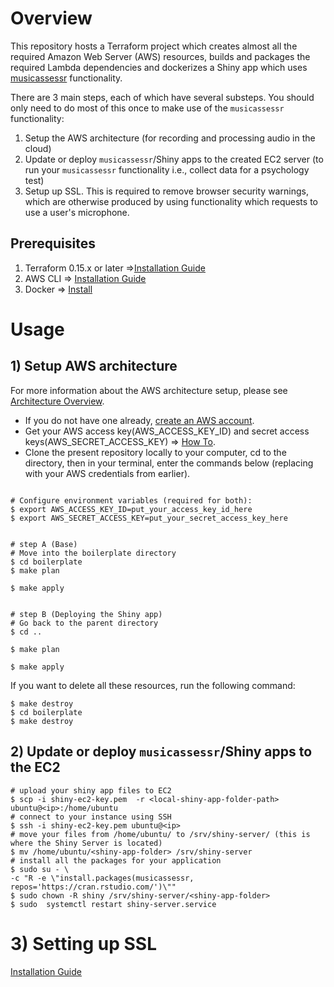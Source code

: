 # Overview 

This repository hosts a Terraform project which creates almost all the required Amazon Web Server (AWS) resources, builds and packages the required Lambda dependencies and dockerizes a Shiny app which uses [musicassessr](https://github.com/syntheso/musicassessr) functionality.

There are 3 main steps, each of which have several substeps. You should only need to do most of this once to make use of the `musicassessr` functionality:

1) Setup the AWS architecture (for recording and processing audio in the cloud)
2) Update or deploy `musicassessr`/Shiny apps to the created EC2 server (to run your `musicassessr` functionality i.e., collect data for a psychology test)
3) Setup up SSL. This is required to remove browser security warnings, which are otherwise produced by using functionality which requests to use a user's microphone.


## Prerequisites
1. Terraform 0.15.x or later =>[Installation Guide](https://www.terraform.io/downloads.html)
2. AWS CLI => [Installation Guide](https://aws.amazon.com/cli/)
3. Docker => [Install](https://www.docker.com/)


# Usage

## 1) Setup AWS architecture
For more information about the AWS architecture setup, please see [Architecture Overview](https://github.com/mcetn/shiny-app-aws/blob/main/architecture_overview.md).

- If you do not have one already, [create an AWS account](https://aws.amazon.com/resources/create-account/).
- Get your AWS access key(AWS_ACCESS_KEY_ID) and secret access keys(AWS_SECRET_ACCESS_KEY) => [How To](https://docs.aws.amazon.com/sdk-for-javascript/v2/developer-guide/getting-your-credentials.html). 
- Clone the present repository locally to your computer, cd to the directory, then in your terminal, enter the commands below (replacing with your AWS credentials from earlier).

```

# Configure environment variables (required for both):
$ export AWS_ACCESS_KEY_ID=put_your_access_key_id_here
$ export AWS_SECRET_ACCESS_KEY=put_your_secret_access_key_here


# step A (Base)
# Move into the boilerplate directory
$ cd boilerplate
$ make plan

$ make apply


# step B (Deploying the Shiny app)
# Go back to the parent directory
$ cd ..

$ make plan

$ make apply

```

If you want to delete all these resources, run the following command:

```
$ make destroy
$ cd boilerplate
$ make destroy
```
## 2) Update or deploy `musicassessr`/Shiny apps to the EC2

```
# upload your shiny app files to EC2
$ scp -i shiny-ec2-key.pem  -r <local-shiny-app-folder-path>  ubuntu@<ip>:/home/ubuntu
# connect to your instance using SSH
$ ssh -i shiny-ec2-key.pem ubuntu@<ip>
# move your files from /home/ubuntu/ to /srv/shiny-server/ (this is where the Shiny Server is located)
$ mv /home/ubuntu/<shiny-app-folder> /srv/shiny-server
# install all the packages for your application
$ sudo su - \
-c "R -e \"install.packages(musicassessr, repos='https://cran.rstudio.com/')\""
$ sudo chown -R shiny /srv/shiny-server/<shiny-app-folder>
$ sudo  systemctl restart shiny-server.service
```
# 3) Setting up SSL 
[Installation Guide](https://github.com/mcetn/shiny-app-aws/blob/main/ssl.md)



